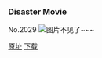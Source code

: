 ### Disaster Movie
No.2029
![图片不见了~~~](https://imgs.xkcd.com/comics/disaster_movie.png)

[原址](https://xkcd.com//2029) [下载](https://imgs.xkcd.com/comics/disaster_movie.png)

